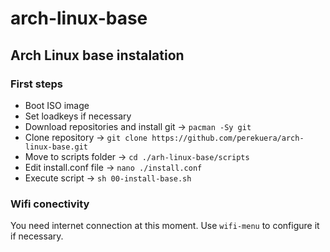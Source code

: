# arch-linux-base
## Arch Linux base instalation

### First steps
- Boot ISO image
- Set loadkeys if necessary
- Download repositories and install git -> `pacman -Sy git`
- Clone repository -> `git clone https://github.com/perekuera/arch-linux-base.git`
- Move to scripts folder -> `cd ./arh-linux-base/scripts`
- Edit install.conf file -> `nano ./install.conf`
- Execute script -> `sh 00-install-base.sh`

### Wifi conectivity
You need internet connection at this moment. Use `wifi-menu` to configure it if necessary.
